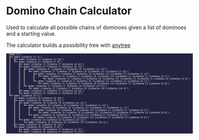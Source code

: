 # Domino Chain Calculator

Used to calculate all possible chains of dominoes given a list of dominoes and a starting value.

The calculator builds a possibility tree with [anytree](https://pypi.org/project/anytree/)

![alt text](result_tree.png)